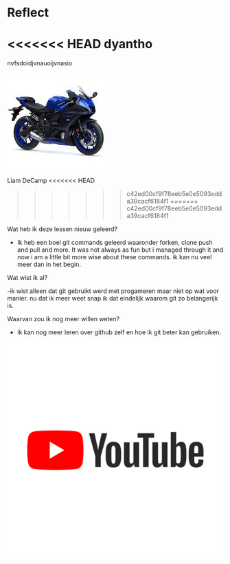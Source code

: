 # Reflect
<<<<<<< HEAD
dyantho 
=======
nvfsdoidjvnauoijvnasio

![](dl.jpeg)

Liam DeCamp
<<<<<<< HEAD
>>>>>>> c42ed00cf9f78eeb5e0e5093edda39cacf6184f1
=======
>>>>>>> c42ed00cf9f78eeb5e0e5093edda39cacf6184f1

Wat heb ik deze lessen nieuw geleerd?

- Ik heb een boel git commands geleerd waaronder forken, clone push and pull and more. It was not always as fun but i managed through it and now i am a little bit more wise about these commands. ik kan nu veel meer dan in het begin. 

Wat wist ik al?

-ik wist alleen dat git gebruikt werd met progameren maar niet op wat voor manier. nu dat ik meer weet snap ik dat eindelijk waarom git zo belangerijk is. 

Waarvan zou ik nog meer willen weten?

- ik kan nog meer leren over github zelf en hoe ik git beter kan gebruiken.

![](yt1200.png)
